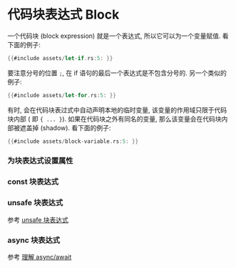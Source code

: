 # 代码块表达式 Block

一个代码块 (block expression) 就是一个表达式, 所以它可以为一个变量赋值. 看下面的例子:

```rust
{{#include assets/let-if.rs:5: }}
```

要注意分号的位置 `;`, 在 if 语句的最后一个表达式是不包含分号的. 另一个类似的例子:

```rust
{{#include assets/let-for.rs:5: }}
```

有时, 会在代码块表过式中自动声明本地的临时变量, 该变量的作用域只限于代码块内部 ( 即 `{ ... }`).
如果在代码块之外有同名的变量, 那么该变量会在代码块内部被遮盖掉 (shadow). 看下面的例子:

```rust
{{#include assets/block-variable.rs:5: }}
```

### 为块表达式设置属性

### const 块表达式

### unsafe 块表达式

参考 [unsafe 块表达式](../unsafe/unsafe-block.md)

### async 块表达式

参考 [理解 async/await](../async/async-await.md)